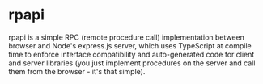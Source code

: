 # rpapi

rpapi is a simple RPC (remote procedure call) implementation between browser and Node's express.js server, which uses TypeScript at compile time to enforce interface compatibility and auto-generated code for client and server libraries (you just implement procedures on the server and call them from the browser - it's that simple).
